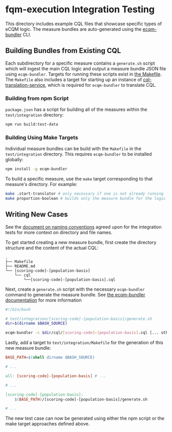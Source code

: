 # fqm-execution Integration Testing

This directory includes example CQL files that showcase specific types of eCQM logic. The measure bundles are auto-generated using the [ecqm-bundler](https://github.com/mgramigna/ecqm-bundler) CLI.

## Building Bundles from Existing CQL

Each subdirectory for a specific measure contains a `generate.sh` script which will ingest the main CQL logic and output a measure bundle JSON file using `ecqm-bundler`. Targets for running these scripts exist in [the Makefile](https://github.com/projecttacoma/fqm-execution/tree/master/test/integration/Makefile).
The `Makefile` also includes a target for starting up an instance of [cql-translation-service](https://github.com/cqframework/cql-translation-service), which is required for `ecqm-bundler` to translate CQL.

### Building from npm Script

`package.json` has a script for building all of the measures within the `test/integration` directory:

```bash
npm run build:test-data
```

### Building Using Make Targets

Individual measure bundles can be build with the `Makefile` in the `test/integration` directory. This requires `ecqm-bundler` to be installed globally:

```bash
npm install -g ecqm-bundler
```

To build a specific measure, use the `make` target corresponding to that measure's directory. For example:

```bash
make .start-translator # only necessary if one is not already running
make proportion-boolean # builds only the measure bundle for the logic in the proportion-boolean/ directory
```

## Writing New Cases

See the [document on naming conventions](https://gist.github.com/mgramigna/574b680fa13932254d5ce1513164d6ae) agreed upon for the integration tests for more context on directory and file names.

To get started creating a new measure bundle, first create the directory structure and the content of the actual CQL:

```
.
├── Makefile
├── README.md
└── [scoring-code]-[population-basis]
    └── cql
        └──[scoring-code]-[population-basis].cql
```

Next, create a `generate.sh` script with the necessary `ecqm-bundler` command to generate the measure bundle. See [the ecqm-bundler documentation](https://github.com/mgramigna/ecqm-bundler#usage) for more information

```bash
#!/bin/bash

# test/integration/[scoring-code]-[population-basis]/generate.sh
dir=$(dirname $BASH_SOURCE)

ecqm-bundler -c $dir/cql/[scoring-code]-[population-basis].cql [... other options ...]
```

Lastly, add a target to `test/integration/Makefile` for the generation of this new measure bundle:

```makefile
BASE_PATH=$(shell dirname $BASH_SOURCE)

# ...

all: [scoring-code]-[population-basis] # ...

# ...

[scoring-code]-[population-basis]:
    $(BASE_PATH)/[scoring-code]-[population-basis]/generate.sh

# ...
```

The new test case can now be generated using either the npm script or the make target approaches defined above.
